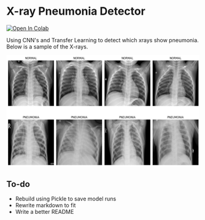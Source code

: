 # X-ray Pneumonia Detector

[![Open In Colab](https://colab.research.google.com/assets/colab-badge.svg)](https://colab.research.google.com/drive/1PUOY3EKVpfZAK1WgFNvrDsboWR5QSoa2?usp=sharing)

Using CNN's and Transfer Learning to detect which xrays show pneumonia. Below is a sample of the X-rays.

![X-Rays of normal and pneumonia patients](https://github.com/JosiahBeynon/detect-pneumonia-xray/raw/main/pnuemonia_xray.png)


## To-do
* Rebuild using Pickle to save model runs
* Rewrite markdown to fit
* Write a better README
